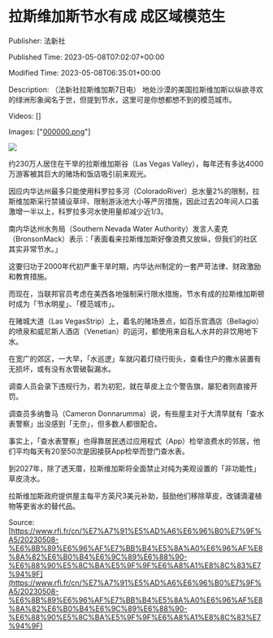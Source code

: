 # 拉斯维加斯节水有成 成区域模范生

Publisher: 法新社

Published Time: 2023-05-08T07:02:07+00:00

Modified Time: 2023-05-08T06:35:01+00:00

Description: （法新社拉斯维加斯7日电） 地处沙漠的美国拉斯维加斯以纵欲寻欢的绿洲形象闻名于世，但提到节水，这里可是你想都想不到的模范城市。

Videos: []

Images: ["[000000.png](000000.png)"]

<!--METADATA-->

![](../Images/2023-05-08T07-02-07-00-00/000000.png)

约230万人居住在干旱的拉斯维加斯谷（Las Vegas Valley），每年还有多达4000万游客被其巨大的赌场和饭店吸引前来观光。

因应内华达州最多只能使用科罗拉多河（ColoradoRiver）总水量2%的限制，拉斯维加斯采行禁铺设草坪、限制游泳池大小等严厉措施，因此过去20年间人口虽激增一半以上，科罗拉多河水使用量却减少近1/3。

南内华达州水务局（Southern Nevada Water Authority）发言人麦克（BronsonMack）表示：「表面看来拉斯维加斯好像浪费又放纵，但我们的社区其实非常节水。」

这要归功于2000年代初严重干旱时期，内华达州制定的一套严苛法律、财政激励和教育措施。

而现在，当联邦官员考虑在美西各地强制采行限水措施，节水有成的拉斯维加斯顿时成为「节水明星」、「模范城市」。

在赌城大道（Las VegasStrip）上，着名的赌场景点，如百乐宫酒店（Bellagio）的喷泉和威尼斯人酒店（Venetian）的运河，都使用来自私人水井的非饮用地下水。

在宽广的郊区，一大早，「水巡逻」车就闪着灯绕行街头，查看住户的撒水装置有无损坏，或有没有水管破裂漏水。

调查人员会录下违规行为，若为初犯，就在草皮上立个警告旗，屡犯者则直接开罚。

调查员多纳鲁马（Cameron Donnarumma）说，有些屋主对于大清早就有「查水表警察」出没感到「无奈」，但多数人都很配合。

事实上，「查水表警察」也得靠居民透过应用程式（App）检举浪费水的邻居，他们平均每天有20至50次是因接获App检举而登门查水表。

到2027年，除了透天厝，拉斯维加斯将全面禁止对纯为美观设置的「非功能性」草皮浇水。

拉斯维加斯政府提供屋主每平方英尺3美元补助，鼓励他们移除草皮，改铺滴灌植物等更省水的替代品。

Source: [https://www.rfi.fr/cn/%E7%A7%91%E5%AD%A6%E6%96%B0%E7%9F%A5/20230508-%E6%8B%89%E6%96%AF%E7%BB%B4%E5%8A%A0%E6%96%AF%E8%8A%82%E6%B0%B4%E6%9C%89%E6%88%90-%E6%88%90%E5%8C%BA%E5%9F%9F%E6%A8%A1%E8%8C%83%E7%94%9F](https://www.rfi.fr/cn/%E7%A7%91%E5%AD%A6%E6%96%B0%E7%9F%A5/20230508-%E6%8B%89%E6%96%AF%E7%BB%B4%E5%8A%A0%E6%96%AF%E8%8A%82%E6%B0%B4%E6%9C%89%E6%88%90-%E6%88%90%E5%8C%BA%E5%9F%9F%E6%A8%A1%E8%8C%83%E7%94%9F)